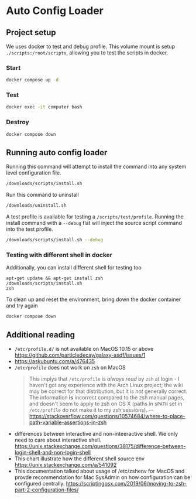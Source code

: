 # Auto Config Loader

## Project setup

We uses docker to test and debug profile.
This volume mount is setup `./scripts:/root/scripts`, allowing you to test the scripts in docker.

### Start
```sh
docker compose up -d
```

### Test
```sh
docker exec -it computer bash
```

### Destroy
```sh
docker compose down
```

## Running auto config loader

Running this command will attempt to install the command into any system level configuration file.

```sh
/downloads/scripts/install.sh
```

Run this command to uninstall

```sh
/downloads/uninstall.sh
```

A test profile is available for testing a `/scripts/test/profile`. Running the install command with a `--debug` flat will inject the source script command into the test profile.

```sh
/downloads/scripts/install.sh --debug
```

### Testing with different shell in docker

Additionally, you can install different shell for testing too
```
apt-get update && apt-get install zsh
/downloads/scripts/install.sh
zsh
```

To clean up and reset the environment, bring down the docker container and try again
```sh
docker compose down
```

## Additional reading
- `/etc/profile.d/` is not available on MacOS 10.15 or above https://github.com/particledecay/galaxy-asdf/issues/1
- https://askubuntu.com/a/476435
- `/etc/profile` does not work on `zsh` on MacOS
  > This implys that `/etc/profile` is *always read* by `zsh` at login - I haven't got any experience with the Arch Linux project; the wiki may be correct for that distribution, but it is *not* generally correct. The information **is** incorrect compared to the zsh manual pages, and doesn't seem to apply to zsh on OS X (paths in `$PATH` set in `/etc/profile` do not make it to my zsh sessions).
  > -- https://stackoverflow.com/questions/10574684/where-to-place-path-variable-assertions-in-zsh
- differences between interactive and non-inteeractive shell. We only need to care about interactive shell. https://unix.stackexchange.com/questions/38175/difference-between-login-shell-and-non-login-shell
- This chart illustrate how the different shell source env https://unix.stackexchange.com/a/541092
- This documentation talked about usage of /etc/zshenv for MacOS and provde recommendation for Mac SysAdmin on how configuration can be configured centrally. https://scriptingosx.com/2019/06/moving-to-zsh-part-2-configuration-files/
